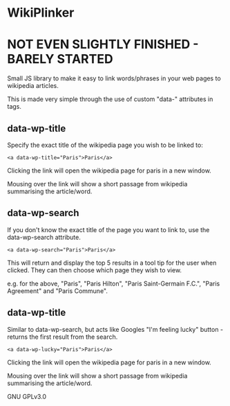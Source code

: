 # WikiPlinker

# NOT EVEN SLIGHTLY FINISHED - BARELY STARTED

Small JS library to make it easy to link words/phrases in your web pages to wikipedia articles.

This is made very simple through the use of custom "data-" attributes in <a> tags.

## data-wp-title

Specify the exact title of the wikipedia page you wish to be linked to:

```
<a data-wp-title="Paris">Paris</a>
```

Clicking the link will open the wikipedia page for paris in a new window.

Mousing over the link will show a short passage from wikipedia summarising the article/word.

## data-wp-search

If you don't know the exact title of the page you want to link to, use the data-wp-search attribute.

```
<a data-wp-search="Paris">Paris</a>
```

This will return and display the top 5 results in a tool tip for the user when clicked. They can then choose which page they wish to view.

e.g. for the above, "Paris", "Paris Hilton", "Paris Saint-Germain F.C.", "Paris Agreement" and "Paris Commune".


## data-wp-title

Similar to data-wp-search, but acts like Googles "I'm feeling lucky" button - returns the first result from the search.

```
<a data-wp-lucky="Paris">Paris</a>
```

Clicking the link will open the wikipedia page for paris in a new window.

Mousing over the link will show a short passage from wikipedia summarising the article/word.


GNU GPLv3.0